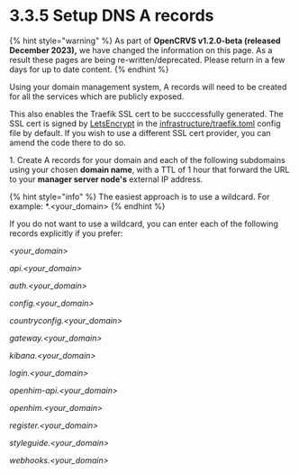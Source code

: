 # 3.3.5 Setup DNS A records

{% hint style="warning" %}
As part of **OpenCRVS v1.2.0-beta (released December 2023),** we have changed the information on this page.  As a result these pages are being re-written/deprecated.  Please return in a few days for up to date content. &#x20;
{% endhint %}

Using your domain management system, A records will need to be created for all the services which are publicly exposed.

This also enables the Traefik SSL cert to be succcessfully generated. The SSL cert is signed by [LetsEncrypt](https://letsencrypt.org/) in the [infrastructure/traefik.toml](https://github.com/opencrvs/opencrvs-core/blob/develop/infrastructure/traefik.toml) config file by default. If you wish to use a different SSL cert provider, you can amend the code there to do so.



1\.  Create A records for your domain and each of the following subdomains using your chosen **domain name**, with a TTL of 1 hour that forward the URL to your **manager server node's** external IP address.

{% hint style="info" %}
The easiest approach is to use a wildcard.  For example: \*.\<your\_domain>&#x20;
{% endhint %}

If you do not want to use a wildcard, you can enter each of the following records explicitly if you prefer:

_\<your\_domain>_&#x20;

_api.\<your\_domain>_&#x20;

_auth.\<your\_domain>_&#x20;

_config.\<your\_domain>_&#x20;

_countryconfig.\<your\_domain>_&#x20;

_gateway.\<your\_domain>_&#x20;

_kibana.\<your\_domain>_&#x20;

_login.\<your\_domain>_&#x20;

_openhim-api.\<your\_domain>_&#x20;

_openhim.\<your\_domain>_&#x20;

_register.\<your\_domain>_&#x20;

_styleguide.\<your\_domain>_

_webhooks.\<your\_domain>_
